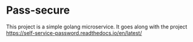 # Pass-secure


This project is a simple golang microservice. It goes along with the project
https://self-service-password.readthedocs.io/en/latest/
